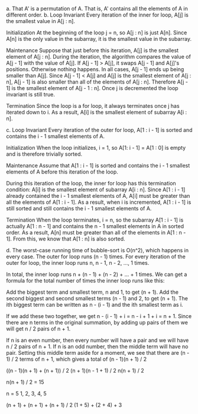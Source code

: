 a. That A' is a permutation of A. That is, A' contains all the elements of A in different order.
b. 
Loop Invariant
Every iteration of the inner for loop, A\[j] is the smallest value in A\[j : n].

Initialization
At the beginning of the loop j = n, so A\[j : n] is just A\[n]. Since A\[n] is the only value in the subarray, it is the smallest value in the subarray.

Maintenance
Suppose that just before this iteration, A\[j] is the smallest element of A\[j : n]. During the iteration, the algorithm compares the value of A\[j - 1] with the value of A\[j]. If A\[j - 1] > A\[j], it swaps A\[j - 1] and A\[j]'s positions. Otherwise nothing happens. In all cases, A\[j - 1] ends up being smaller than A\[j]. Since A\[j - 1] < A\[j] and A\[j] is the smallest element of A\[j : n], A\[j - 1] is also smaller than all of the elements of A\[j : n]. Therefore A\[j - 1] is the smallest element of A\[j - 1 : n]. Once j is decremented the loop invariant is still true.

Termination
Since the loop is a for loop, it always terminates once j has iterated down to i. As a result, A\[i] is the smallest element of subarray A\[i : n].

c.
Loop Invariant
Every iteration of the outer for loop, A\[1 : i - 1] is sorted and contains the i - 1 smallest elements of A.

Initialization
When the loop initializes, i = 1, so A\[1: i - 1] = A\[1 : 0] is empty and is therefore trivially sorted.

Maintenance
Assume that A\[1 : i - 1] is sorted and contains the i - 1 smallest elements of A before this iteration of the loop.

During this iteration of the loop, the inner for loop has this termination condition: A\[i] is the smallest element of subarray A\[i : n]. Since A\[1 : i - 1] already contained the i - 1 smallest elements of A, A\[i] must be greater than all the elements of A\[1 : i - 1]. As a result, when i is incremented, A\[1 : i - 1] is still sorted and still contains the i - 1 smallest elements of A.

Termination
When the loop terminates, i = n, so the subarray A\[1 : i - 1] is actually A\[1 : n - 1] and contains the n - 1 smallest elements in A in sorted order. As a result, A\[n] must be greater than all of the elements in A\[1 : n - 1]. From this, we know that A\[1 : n] is also sorted.

d. The worst-case running time of bubble-sort is O(n^2), which happens in every case. The outer for loop runs (n - 1) times. For every iteration of the outer for loop, the inner loop runs n, n - 1, n - 2, ..., 1 times.

In total, the inner loop runs n + (n - 1) + (n - 2) + ... + 1 times. We can get a formula for the total number of times the inner loop runs like this:

Add the biggest term and smallest term, n and 1, to get (n + 1). Add the second biggest and second smallest terms (n - 1) and 2, to get (n + 1). The ith biggest term can be written as n - (i - 1) and the ith smallest term as i.

If we add these two together, we get n - (i - 1) + i = n - i + 1 + i = n + 1. Since there are n terms in the original summation, by adding up pairs of them we will get n / 2 pairs of n + 1.

If n is an even number, then every number will have a pair and we will have n / 2 pairs of n + 1.
If n is an odd number, then the middle term will have no pair. Setting this middle term aside for a moment, we see that there are (n - 1) / 2 terms of n + 1, which gives a total of (n - 1)(n + 1) / 2

((n - 1)(n + 1) + (n + 1)) / 2
(n + 1)(n - 1 + 1) / 2
n(n + 1) / 2

n(n + 1) / 2 = 15

n = 5
1, 2, 3, 4, 5

(n + 1) + (n + 1) + (n + 1) / 2
(1 + 5) + (2 + 4) + 3